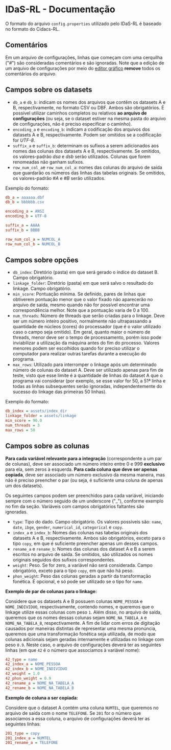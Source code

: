 # IDaS-RL - Documentação

O formato do arquivo `config.properties` utilizado pelo IDaS-RL é baseado
no formato do Cidacs-RL.

## Comentários

Em um arquivo de configurações, linhas que começam com uma cerquilha ("#")
são consideradas comentários e são ignoradas. Note que a edição de um
arquivo de configurações por meio do
[editor gráfico](https://gitlab.com/recovida/idas-rl-gui)
**remove** todos os
comentários do arquivo.

## Campos sobre os datasets

- `db_a` e `db_b`: indicam os nomes dos arquivos que contêm os datasets A e B,
  respectivamente, no formato CSV ou DBF. Ambos são obrigatórios.
  É possível utilizar caminhos completos ou relativos **ao arquivo de
  configurações** (ou seja, se o dataset estiver na mesma pasta do arquivo de
  configurações, não é preciso especificar o caminho).
- `encoding_a` e `encoding_b`: indicam a codificação dos arquivos dos datasets
  A e B, respectivamente. Podem ser omitidos se a codificação for *UTF-8*.
- `suffix_a` e `suffix_b`: determinam os sufixos a serem adicionados aos nomes
  das colunas dos datasets A e B, respectivamente. Se omitidos, os
  valores-padrão _dsa_ e _dsb_ serão utilizados. Colunas que forem renomeadas
  não ganham sufixos.
- `row_num_col_a`e `row_num_col_a`: nomes das colunas do arquivo de saída que
  guardarão os números das linhas das tabelas originais. Se omitidos, os
  valores-padrão _#A_ e _#B_ serão utilizados.

Exemplo do formato:

```ini
db_a = aaaaaa.dbf
db_b = bbbbbb.csv

encoding_a = ANSI
encoding_b = UTF-8

suffix_a = AAAA
suffix_b = BBBB

row_num_col_a = NUMCOL_A
row_num_col_b = NUMCOL_B
```

## Campos sobre opções

- `db_index`: Diretório (pasta) em que será gerado o índice do dataset B.
  Campo obrigatório.
- `linkage_folder`: Diretório (pasta) em que será salvo o resultado do
  linkage. Campo obrigatório.
- `min_score`: Pontuação mínima. Se definido, pares de linhas que obtiverem
  pontuação menor que o valor fixado não aparecerão no arquivo de saída,
  mesmo quando não for possível encontrar uma correspondência melhor.
  Note que a pontuação varia de 0 a 100.
- `num_threads`: Número de threads que serão criadas para o linkage.
  Deve ser um número inteiro positivo, normalmente não ultrapassando
  a quantidade de núcleos (cores)
  do processador (que é o valor utilizado caso o campo seja omitido).
  Em geral, quanto maior o número de threads, menor deve ser o tempo de
  processamento, porém isso pode inviabilizar a utilização da máquina antes
  do fim do processo. Valores menores podem ser escolhidos quando for
  preciso utilizar o
  computador para realizar
  outras tarefas durante a execução do programa.
- `max_rows`: Utilizado para interromper o linkage após um determinado número
de colunas do dataset A. Deve ser utilizado apenas para fim de
teste, visto que esse limite é a quantidade de linhas do dataset A que
o programa vai considerar (por exemplo, se esse valor for 50, a 51ª linha
  e todas as linhas subsequentes serão ignoradas,
  independentemente do sucesso do linkage
  das primeiras 50 linhas).

Exemplo do formato:

```ini
db_index = assets/index_dir
linkage_folder = assets/linkage
min_score = 90.0
num_threads = 3
max_rows = 50
```


## Campos sobre as colunas

**Para cada variável relevante para a integração**
(correspondente a um par de colunas), deve ser associado um
número inteiro entre 0 e 999 **exclusivo** para ela,
sem zeros à esquerda. **Para cada coluna que deve ser apenas copiada**,
deve ser associado um número exclusivo da mesma maneira, mas não é
preciso preencher o par (ou seja, é suficiente uma coluna de apenas um dos
datasets).

Os seguintes campos podem ser preenchidos para cada variável, iniciando
sempre com o número seguido de um underscore ("\_"), conforme exemplo
no fim da seção. Variáveis com campos obrigatórios faltantes são ignoradas.

- `type`: Tipo do dado. Campo obrigatório. Os valores possíveis são:
  `name`, `date`, `ibge`, `gender`, `numerical_id`, `categorical` e `copy`.
- `index_a` e `index_b`: Nomes das colunas nas tabelas originais dos datasets
  A e B, respectivamente. Ambos são obrigatórios, exceto para o tipo `copy`,
  em que é suficiente preencher apenas um desses campos.
- `rename_a` e `rename_b`: Nomes das colunas dos dataset A e B a serem
  escritos no arquivo de saída. Se omitidos, são utilizados os nomes originais
  seguidos dos sufixos correspondentes.
- `weight`: Peso. Se for zero, a variável não será considerada.
  Campo obrigatório, exceto para o tipo `copy`, em que não há peso.
- `phon_weight`: Peso das colunas geradas a partir da transformação
  fonética. É opcional, e só pode ser
  utilizado se o tipo for `name`.

**Exemplo de par de colunas para o linkage:**

Considere que os datasets A e B possuem colunas
`NOME_PESSOA` e `NOME_INDIVIDUO`, respectivamente, contendo nomes, e
queremos que o linkage
utilize essas colunas com peso `1`. Além disso, no arquivo de saída,
queremos que os nomes dessas colunas sejam `NOME_NA_TABELA_A` e
`NOME_NA_TABELA_B`,
respectivamente. A fim de lidar com erros de digitação causados por
maneiras distintas de representar uma mesma pronúncia, queremos que
uma transformação fonética seja utilizada, de modo que colunas adicionais
sejam geradas internamente e utilizadas no linkage com peso `0.9`. Neste
caso, o arquivo de configurações deverá ter as seguintes linhas (em que
`42` é o número que associamos à variável nome):

```ini
42_type = name
42_index_a = NOME_PESSOA
42_index_b = NOME_INDIVIDUO
42_weight = 1.0
42_phon_weight = 0.9
42_rename_a = NOME_NA_TABELA_A
42_rename_b = NOME_NA_TABELA_B
```

**Exemplo de coluna a ser copiada:**

Considere que o dataset A contém uma coluna `NUMTEL`, que queremos no
arquivo de saída com o nome `TELEFONE`. Se `201` for o número que associamos
a essa coluna, o arquivo de configurações deverá ter as seguintes linhas:

```ini
201_type = copy
201_index_a = NUMTEL
201_rename_a = TELEFONE
```
